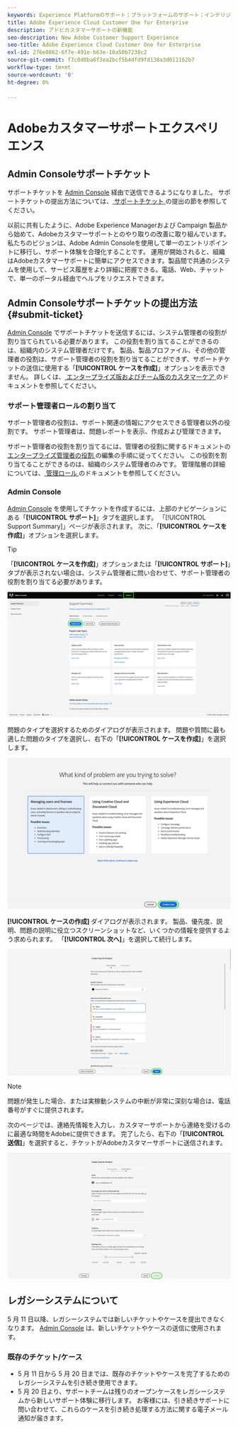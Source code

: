 ```yaml
---
keywords: Experience Platformのサポート；プラットフォームのサポート；インテリジェントサービスのサポート；顧客 ai のサポートattribution ai のサポートrtcdp のサポートサポートチケットの送信；カスタマーサポート
title: Adobe Experience Cloud Customer One for Enterprise
description: アドビカスタマーサポートの新機能
seo-description: New Adobe Customer Support Experience
seo-title: Adobe Experience Cloud Customer One for Enterprise
exl-id: 276e0862-6f7e-491e-b63e-10a50b7238c2
source-git-commit: f7c0d0ba6f3ea2bcf5b4dfd9fd138a3d011162b7
workflow-type: tm+mt
source-wordcount: '0'
ht-degree: 0%

---
```


# Adobeカスタマーサポートエクスペリエンス

## Admin Consoleサポートチケット

サポートチケットを [Admin Console](https://adminconsole.adobe.com/) 経由で送信できるようになりました。 サポートチケットの提出方法については、[ サポートチケット ](#submit-ticket) の提出の節を参照してください。

以前に共有したように、Adobe Experience Managerおよび Campaign 製品から始めて、Adobeカスタマーサポートとのやり取りの改善に取り組んでいます。 私たちのビジョンは、Adobe Admin Consoleを使用して単一のエントリポイントに移行し、サポート体験を合理化することです。 運用が開始されると、組織はAdobeカスタマーサポートに簡単にアクセスできます。製品間で共通のシステムを使用して、サービス履歴をより詳細に把握できる。電話、Web、チャットで、単一のポータル経由でヘルプをリクエストできます。

## Admin Consoleサポートチケットの提出方法 {#submit-ticket}

[Admin Console](https://adminconsole.adobe.com/) でサポートチケットを送信するには、システム管理者の役割が割り当てられている必要があります。 この役割を割り当てることができるのは、組織内のシステム管理者だけです。 製品、製品プロファイル、その他の管理者の役割は、サポート管理者の役割を割り当てることができず、サポートチケットの送信に使用する「**[!UICONTROL ケースを作成]**」オプションを表示できません。 詳しくは、[ エンタープライズ版およびチーム版のカスタマーケア ](https://helpx.adobe.com/enterprise/using/support-and-expert-services.html) のドキュメントを参照してください。

### サポート管理者ロールの割り当て

サポート管理者の役割は、サポート関連の情報にアクセスできる管理者以外の役割です。 サポート管理者は、問題レポートを表示、作成および管理できます。

サポート管理者の役割を割り当てるには、管理者の役割に関するドキュメントの [ エンタープライズ管理者の役割 ](https://helpx.adobe.com/enterprise/using/admin-roles.html#add-admin-teams) の編集の手順に従ってください。 この役割を割り当てることができるのは、組織のシステム管理者のみです。 管理階層の詳細については、[ 管理ロール ](https://helpx.adobe.com/enterprise/admin-guide.html/enterprise/using/admin-roles.ug.html) のドキュメントを参照してください。

### Admin Console

[Admin Console](https://adminconsole.adobe.com/) を使用してチケットを作成するには、上部のナビゲーションにある「**[!UICONTROL サポート]**」タブを選択します。 「[!UICONTROL Support Summary]」ページが表示されます。 次に、「**[!UICONTROL ケースを作成]**」オプションを選択します。

>[!TIP]
>
> 「**[!UICONTROL ケースを作成]**」オプションまたは「**[!UICONTROL サポート]**」タブが表示されない場合は、システム管理者に問い合わせて、サポート管理者の役割を割り当てる必要があります。

![「Admin Consoleサポート」タブ](./assets/Support.png)

問題のタイプを選択するためのダイアログが表示されます。 問題や質問に最も適した問題のタイプを選択し、右下の「**[!UICONTROL ケースを作成]**」を選択します。

![問題の選択](./assets/select-case-type.png)

**[!UICONTROL ケースの作成]** ダイアログが表示されます。 製品、優先度、説明、問題の説明に役立つスクリーンショットなど、いくつかの情報を提供するよう求められます。 「**[!UICONTROL 次へ]**」を選択して続行します。

![ケースの作成](./assets/create_case.png)

>[!NOTE]
>
> 問題が発生した場合、または実稼動システムの中断が非常に深刻な場合は、電話番号がすぐに提供されます。

次のページでは、連絡先情報を入力し、カスタマーサポートから連絡を受けるのに最適な時間をAdobeに提供できます。 完了したら、右下の「**[!UICONTROL 送信]**」を選択すると、チケットがAdobeカスタマーサポートに送信されます。

![チケットの送信](./assets/submit_case.png)

## レガシーシステムについて

5 月 11 日以降、レガシーシステムでは新しいチケットやケースを提出できなくなります。  [Admin Console](https://adminconsole.adobe.com/) は、新しいチケットやケースの送信に使用されます。

### 既存のチケット/ケース

* 5 月 11 日から 5 月 20 日までは、既存のチケットやケースを完了するためのレガシーシステムを引き続き使用できます。
* 5 月 20 日より、サポートチームは残りのオープンケースをレガシーシステムから新しいサポート体験に移行します。  お客様には、引き続きサポートに問い合わせて、これらのケースを引き続き処理する方法に関する電子メール通知が届きます。

